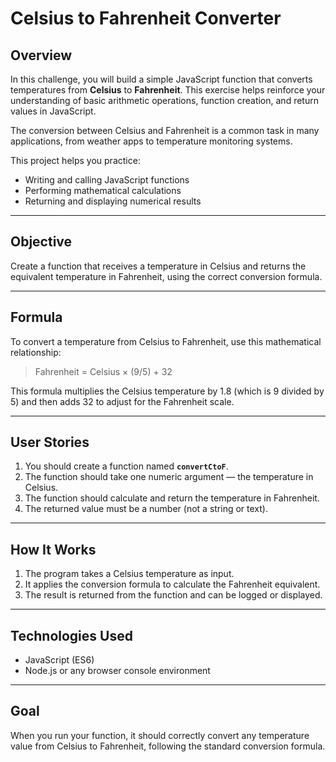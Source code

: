 # Celsius to Fahrenheit Converter

## Overview

In this challenge, you will build a simple JavaScript function that converts temperatures from **Celsius** to **Fahrenheit**.
This exercise helps reinforce your understanding of basic arithmetic operations, function creation, and return values in JavaScript.

The conversion between Celsius and Fahrenheit is a common task in many applications, from weather apps to temperature monitoring systems.

This project helps you practice:

* Writing and calling JavaScript functions
* Performing mathematical calculations
* Returning and displaying numerical results

---

## Objective

Create a function that receives a temperature in Celsius and returns the equivalent temperature in Fahrenheit, using the correct conversion formula.

---

## Formula

To convert a temperature from Celsius to Fahrenheit, use this mathematical relationship:

> Fahrenheit = Celsius × (9/5) + 32

This formula multiplies the Celsius temperature by 1.8 (which is 9 divided by 5) and then adds 32 to adjust for the Fahrenheit scale.

---

## User Stories

1. You should create a function named **`convertCtoF`**.
2. The function should take one numeric argument — the temperature in Celsius.
3. The function should calculate and return the temperature in Fahrenheit.
4. The returned value must be a number (not a string or text).

---

## How It Works

1. The program takes a Celsius temperature as input.
2. It applies the conversion formula to calculate the Fahrenheit equivalent.
3. The result is returned from the function and can be logged or displayed.

---

## Technologies Used

* JavaScript (ES6)
* Node.js or any browser console environment

---

## Goal

When you run your function, it should correctly convert any temperature value from Celsius to Fahrenheit, following the standard conversion formula.
